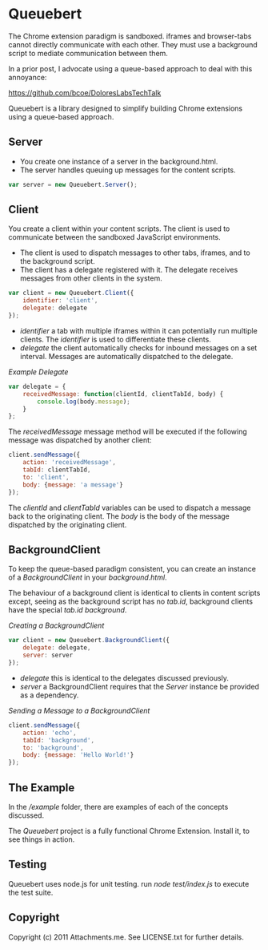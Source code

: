 Queuebert
=========

The Chrome extension paradigm is sandboxed. iframes and browser-tabs cannot directly communicate with each other. They must use a background script to mediate communication between them.

In a prior post, I advocate using a queue-based approach to deal with this annoyance:

https://github.com/bcoe/DoloresLabsTechTalk

Queuebert is a library designed to simplify building Chrome extensions using a queue-based approach.

Server
------

* You create one instance of a server in the background.html.
* The server handles queuing up messages for the content scripts.

```javascript
var server = new Queuebert.Server();
```

Client
------

You create a client within your content scripts. The client is used to communicate between the sandboxed JavaScript environments.

* The client is used to dispatch messages to other tabs, iframes, and to the background script.
* The client has a delegate registered with it. The delegate receives messages from other clients in the system.

```javascript
var client = new Queuebert.Client({
	identifier: 'client',
	delegate: delegate
});
```
* _identifier_ a tab with multiple iframes within it can potentially run multiple clients. The _identifier_ is used to differentiate these clients.
* _delegate_ the client automatically checks for inbound messages on a set interval. Messages are automatically dispatched to the delegate.

*Example Delegate*

```javascript
var delegate = {
	receivedMessage: function(clientId, clientTabId, body) {
		console.log(body.message);
	}
};
```

The _receivedMessage_ message method will be executed if the following message was dispatched by another client:

```javascript
client.sendMessage({
	action: 'receivedMessage',
	tabId: clientTabId,
	to: 'client',
	body: {message: 'a message'}
});
```

The _clientId_ and _clientTabId_ variables can be used to dispatch a message back to the originating client. The _body_ is the body of the message dispatched by the originating client.

BackgroundClient
----------------

To keep the queue-based paradigm consistent, you can create an instance of a _BackgroundClient_ in your _background.html_.

The behaviour of a background client is identical to clients in content scripts except, seeing as the background script has no _tab.id_, background clients have the special _tab.id_ _background_.

*Creating a BackgroundClient*

```javascript
var client = new Queuebert.BackgroundClient({
	delegate: delegate,
	server: server
});
```

* _delegate_ this is identical to the delegates discussed previously.
* _server_ a BackgroundClient requires that the _Server_ instance be provided as a dependency.

*Sending a Message to a BackgroundClient*

```javascript
client.sendMessage({
	action: 'echo',
	tabId: 'background',
	to: 'background',
	body: {message: 'Hello World!'}
});
```

The Example
-----------

In the _/example_ folder, there are examples of each of the concepts discussed.

The _Queuebert_ project is a fully functional Chrome Extension. Install it, to see things in action.

Testing
-------

Queuebert uses node.js for unit testing. run _node test/index.js_ to execute the test suite.

Copyright
---------

Copyright (c) 2011 Attachments.me. See LICENSE.txt for further details.